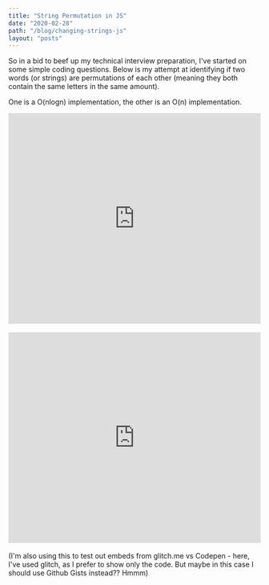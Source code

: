 ```yaml
---
title: "String Permutation in JS"
date: "2020-02-28"
path: "/blog/changing-strings-js"
layout: "posts"
---
```


So in a bid to beef up my technical interview preparation, I've started on some simple coding questions. Below is my attempt at identifying if two words (or strings) are permutations of each other (meaning they both contain the same letters in the same amount).

One is a O(nlogn) implementation, the other is an O(n) implementation.

<div class="glitch-embed-wrap" style="height: 420px; width: 100%;">
  <iframe
    src="https://glitch.com/embed/#!/embed/stringpermutation?path=script.js&previewSize=0&sidebarCollapsed=true"
    title="stringpermutation on Glitch"
    allow="geolocation; microphone; camera; midi; vr; encrypted-media"
    style="height: 100%; width: 100%; border: 0;">
  </iframe>
</div>
<br>
<div class="glitch-embed-wrap" style="height: 420px; width: 100%;">
  <iframe
    src="https://glitch.com/embed/#!/embed/stringpermutationkvp?path=script.js&previewSize=0&sidebarCollapsed=true"
    title="stringpermutation on Glitch"
    allow="geolocation; microphone; camera; midi; vr; encrypted-media"
    style="height: 100%; width: 100%; border: 0;">
  </iframe>
</div>
<br>
(I'm also using this to test out embeds from glitch.me vs Codepen - here, I've used glitch, as I prefer to show only the code. But maybe in this case I should use Github Gists instead?? Hmmm)
